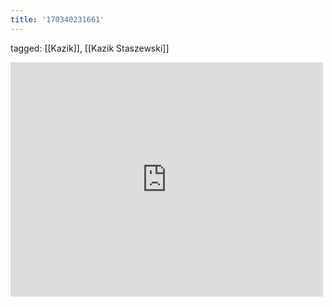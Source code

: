 ```yaml
---
title: '170340231661'
---
```

tagged: [[Kazik]], [[Kazik Staszewski]]
<iframe allow="accelerometer; autoplay; clipboard-write; encrypted-media; gyroscope; picture-in-picture" allowfullscreen="" frameborder="0" height="375" id="youtube_iframe" src="https://www.youtube.com/embed/3P7BqJXQ2Ws?feature=oembed&amp;enablejsapi=1&amp;origin=https://safe.txmblr.com&amp;wmode=opaque" width="500"></iframe>